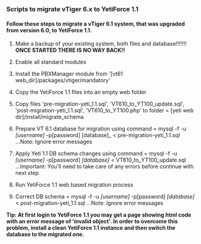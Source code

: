 
### Scripts to migrate vTiger 6.x to YetiForce 1.1


#### Follow these steps to migrate a vTiger 6.1 system, that was upgraded from version 6.0, to YetiForce 1.1.


1. Make a backup of your existing system, both files and database!!!!!!!  **ONCE STARTED THERE IS NO WAY BACK!!**

2. Enable all standard modules

3. Install the PBXManager module from '[vt61 web_dir]/packages/vtiger/mandatory'

4. Copy the YetiForce 1.1 files into an empty web folder

5. Copy files 'pre-migration-yeti_1.1.sql', 'VT610_to_YT100_update.sql', 'post-migration-yeti_1.1.sql', 'VT610_to_YT100.php' to folder = [yeti web dir]/install/migrate_schema

4. Prepare VT 6.1 database for migration using command = mysql -f -u _[username]_ -p[password] [database]_ < pre-migration-yeti_1.1.sql 
   ...Note: Ignore error messages

5. Apply Yeti 1.1 DB schema changes using command = mysql -f -u _[username]_ -p[password] _[database]_ < VT610_to_YT100_update.sql
   ...Important: You'll need to take care of any errors before continue with next step

6. Run YetiForce 1.1 web based migration process

5. Correct DB schema  = mysql -f -u _[username]_ -p[password] _[database]_ < post-migration-yeti_1.1.sql
   ...Note: Ignore error messages


**Tip: At first login to YetiForce 1.1 you may get a page showing html code with an error message of 'invalid object'. In order to overcome this problem, install a clean YetiForce 1.1 instance and then switch the database to the migrated one.**